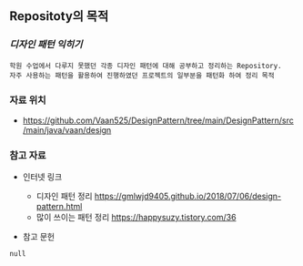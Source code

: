 ## Repositoty의 목적

### *디자인 패턴 익히기*
    
    학원 수업에서 다루지 못했던 각종 디자인 패턴에 대해 공부하고 정리하는 Repository.
    자주 사용하는 패턴을 활용하여 진행하였던 프로젝트의 일부분을 패턴화 하여 정리 목적
    
### 자료 위치

 - https://github.com/Vaan525/DesignPattern/tree/main/DesignPattern/src/main/java/vaan/design
    
### 참고 자료
  + 인터넷 링크
  
    - 디자인 패턴 정리 https://gmlwjd9405.github.io/2018/07/06/design-pattern.html
    - 많이 쓰이는 패턴 정리  <https://happysuzy.tistory.com/36>
  
  
  + 참고 문헌
  ```
  null
  ```
